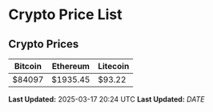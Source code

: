 # Crypto Price List

## Crypto Prices
| Bitcoin | Ethereum | Litecoin |
| ------- | -------- | -------- |
| $84097 | $1935.45 | $93.22 |
**Last Updated:** 2025-03-17 20:24 UTC
**Last Updated:** $DATE$
